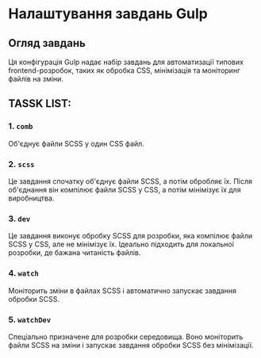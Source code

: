 # Налаштування завдань Gulp

## Огляд завдань

Ця конфігурація Gulp надає набір завдань для автоматизації типових frontend-розробок, таких як обробка CSS, мінімізація та моніторинг файлів на зміни.

## TASSK LIST:

### 1. `comb`

Об'єднує файли SCSS у один CSS файл.

### 2. `scss`

Це завдання спочатку об'єднує файли SCSS, а потім обробляє їх. Після об'єднання він компілює файли SCSS у CSS, а потім мінімізує їх для виробництва.

### 3. `dev`

Це завдання виконує обробку SCSS для розробки, яка компілює файли SCSS у CSS, але не мінімізує їх. Ідеально підходить для локальної розробки, де бажана читаність файлів.

### 4. `watch`

Моніторить зміни в файлах SCSS і автоматично запускає завдання обробки SCSS.

### 5. `watchDev`

Спеціально призначене для розробки середовища. Воно моніторить файли SCSS на зміни і запускає завдання обробки SCSS без мінімізації.
